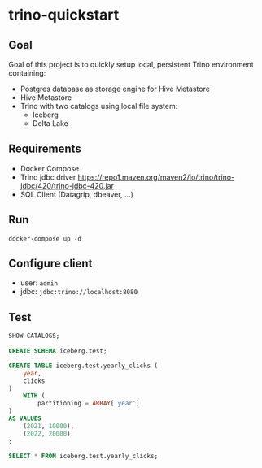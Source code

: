 # trino-quickstart 

## Goal
Goal of this project is to quickly setup local, persistent Trino environment containing:
- Postgres database as storage engine for Hive Metastore
- Hive Metastore
- Trino with two catalogs using local file system:
  - Iceberg
  - Delta Lake

## Requirements
- Docker Compose
- Trino jdbc driver https://repo1.maven.org/maven2/io/trino/trino-jdbc/420/trino-jdbc-420.jar
- SQL Client (Datagrip, dbeaver, ...)

## Run
```shell
docker-compose up -d
```

## Configure client
- user: `admin`
- jdbc: `jdbc:trino://localhost:8080`

## Test
```sql
SHOW CATALOGS;
    
CREATE SCHEMA iceberg.test;     

CREATE TABLE iceberg.test.yearly_clicks (
    year,
    clicks
)
    WITH (
        partitioning = ARRAY['year']
)
AS VALUES
    (2021, 10000),
    (2022, 20000)
;    

SELECT * FROM iceberg.test.yearly_clicks;
```